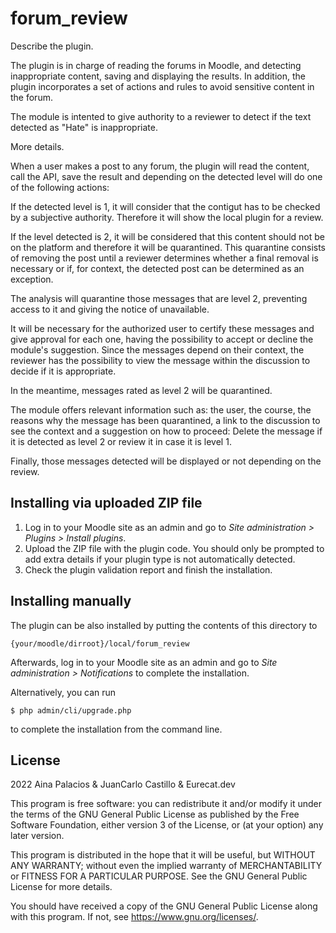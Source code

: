 # forum_review #

Describe the plugin.

The plugin is in charge of reading the forums in Moodle, and detecting inappropriate content, saving and displaying the results. In addition, the plugin incorporates a set of actions and rules to avoid sensitive content in the forum.

The module is intented to give authority to a reviewer to detect if the text detected as "Hate" is inappropriate. 


More details.

When a user makes a post to any forum, the plugin will read the content, call the API, save the result and depending on the detected level will do one of the following actions:

If the detected level is 1, it will consider that the contigut has to be checked by a subjective authority. Therefore it will show the local plugin for a review.

If the level detected is 2, it will be considered that this content should not be on the platform and therefore it will be quarantined. This quarantine consists of removing the post until a reviewer determines whether a final removal is necessary or if, for context, the detected post can be determined as an exception.

The analysis will quarantine those messages that are level 2, preventing access to it and giving the notice of unavailable.

It will be necessary for the authorized user to certify these messages and give approval for each one, having the possibility to accept or decline the module's suggestion. Since the messages depend on their context, the reviewer has the possibility to view the message within the discussion to decide if it is appropriate.

In the meantime, messages rated as level 2 will be quarantined.

The module offers relevant information such as: the user, the course, the reasons why the message has been quarantined, a link to the discussion to see the context and a suggestion on how to proceed: Delete the message if it is detected as level 2 or review it in case it is level 1.

Finally, those messages detected will be displayed or not depending on the review.


## Installing via uploaded ZIP file ##

1. Log in to your Moodle site as an admin and go to _Site administration >
   Plugins > Install plugins_.
2. Upload the ZIP file with the plugin code. You should only be prompted to add
   extra details if your plugin type is not automatically detected.
3. Check the plugin validation report and finish the installation.

## Installing manually ##

The plugin can be also installed by putting the contents of this directory to

    {your/moodle/dirroot}/local/forum_review

Afterwards, log in to your Moodle site as an admin and go to _Site administration >
Notifications_ to complete the installation.

Alternatively, you can run

    $ php admin/cli/upgrade.php

to complete the installation from the command line.

## License ##

2022 Aina Palacios & JuanCarlo Castillo & Eurecat.dev

This program is free software: you can redistribute it and/or modify it under
the terms of the GNU General Public License as published by the Free Software
Foundation, either version 3 of the License, or (at your option) any later
version.

This program is distributed in the hope that it will be useful, but WITHOUT ANY
WARRANTY; without even the implied warranty of MERCHANTABILITY or FITNESS FOR A
PARTICULAR PURPOSE.  See the GNU General Public License for more details.

You should have received a copy of the GNU General Public License along with
this program.  If not, see <https://www.gnu.org/licenses/>.
